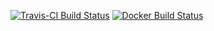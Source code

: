 [![Travis-CI Build
Status](https://travis-ci.com/nevrome/xronos.rails.svg?token=vxsQ9RjxoGASGtX4Q8jc&branch=master)](https://travis-ci.com/nevrome/xronos.rails)
[![Docker Build Status](https://img.shields.io/docker/build/xchronosch/xronos.rails.svg)](https://hub.docker.com/r/xchronosch/xronos.rails/)

